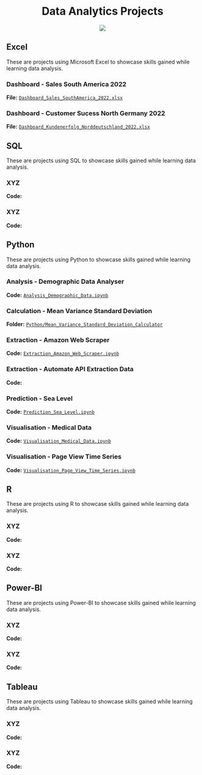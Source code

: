 <div align="center">
<h1>Data Analytics Projects</h1>
<img src="https://i.postimg.cc/K8mbkyhz/Logo-Black.png"/>
</div>

## Excel

These are projects using Microsoft Excel to showcase skills gained while learning data analysis.

### Dashboard - Sales South America 2022
**File:** [`Dashboard_Sales_SouthAmerica_2022.xlsx`](https://github.com/blackcrowX/Data_Analytics_Projects/blob/main/Excel/Dashboard_Sales_SouthAmerica_2022.xlsx)

### Dashboard - Customer Sucess North Germany 2022
**File:** [`Dashboard_Kundenerfolg_Norddeutschland_2022.xlsx`](https://github.com/blackcrowX/Data_Analytics_Projects/blob/main/Excel/Dashboard_Kundenerfolg_Norddeutschland_2022.xlsx)

## SQL
These are projects using SQL to showcase skills gained while learning data analysis.

### XYZ
**Code:**

### XYZ
**Code:**

## Python

These are projects using Python to showcase skills gained while learning data analysis.

### Analysis - Demographic Data Analyser
**Code:** [`Analysis_Demographic_Data.ipynb`](https://github.com/blackcrowX/Data_Analytics_Projects/blob/main/Python/Analysis_Demographic_Data.ipynb)

### Calculation - Mean Variance Standard Deviation
**Folder:** [`Python/Mean_Variance_Standard_Deviation_Calculator`](https://github.com/blackcrowX/Data_Analytics_Projects/blob/main/Python/Mean_Variance_Standard_Deviation_Calculator)

### Extraction - Amazon Web Scraper
**Code:** [`Extraction_Amazon_Web_Scraper.ipynb`](https://github.com/blackcrowX/Data_Analytics_Projects/blob/main/Python/Extraction_Amazon_Web_Scraper.ipynb)

### Extraction - Automate API Extraction Data
**Code:** 

### Prediction - Sea Level
**Code:** [`Prediction_Sea_Level.ipynb`](https://github.com/blackcrowX/Data_Analytics_Projects/blob/main/Python/Prediction_Sea_Level.ipynb)

### Visualisation - Medical Data
**Code:** [`Visualisation_Medical_Data.ipynb`](https://github.com/blackcrowX/Data_Analytics_Projects/blob/main/Python/Visualisation_Medical_Data.ipynb)

### Visualisation - Page View Time Series
**Code:** [`Visualisation_Page_View_Time_Series.ipynb`](https://github.com/blackcrowX/Data_Analytics_Projects/blob/main/Python/Visualisation_Page_View_Time_Series.ipynb)

## R
These are projects using R to showcase skills gained while learning data analysis.

### XYZ
**Code:**

### XYZ
**Code:**

## Power-BI
These are projects using Power-BI to showcase skills gained while learning data analysis.

### XYZ
**Code:**

### XYZ
**Code:**

## Tableau
These are projects using Tableau to showcase skills gained while learning data analysis.

### XYZ
**Code:**

### XYZ
**Code:**
